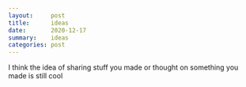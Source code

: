 ```yaml
---
layout:     post
title:      ideas
date:       2020-12-17
summary:    ideas
categories: post
---
```


I think the idea of sharing stuff you made or thought on something you made is still cool
